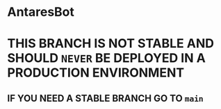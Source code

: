 # AntaresBot
# THIS BRANCH IS NOT STABLE AND SHOULD `NEVER` BE DEPLOYED IN A PRODUCTION ENVIRONMENT
## IF YOU NEED A STABLE BRANCH GO TO **`main`**

